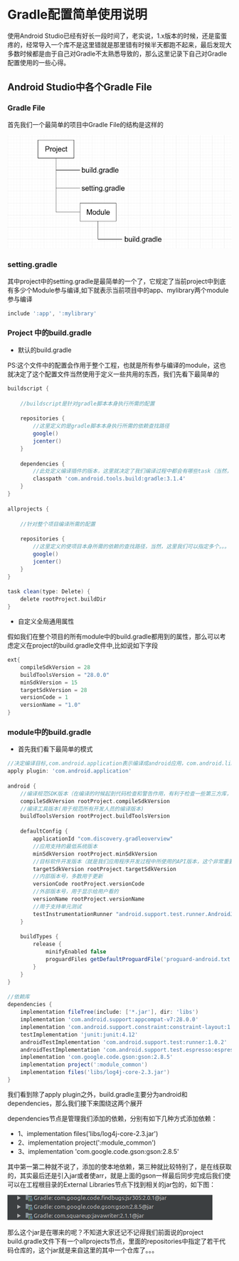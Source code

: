 # Gradle配置简单使用说明
使用Android Studio已经有好长一段时间了，老实说，1.x版本的时候，还是蛮蛋疼的，经常导入一个库不是这里错就是那里错有时候半天都跑不起来，最后发现大多数时候都是由于自己对Gradle不太熟悉导致的，那么这里记录下自己对Gradle配置使用的一些心得。

## Android Studio中各个Gradle File
### Gradle File
首先我们一个最简单的项目中Gradle File的结构是这样的

 ![](imges/gradle.png)

### setting.gradle
其中project中的setting.gradle是最简单的一个了，它规定了当前project中到底有多少个Module参与编译,如下就表示当前项目中的app、mylibrary两个module参与编译

```groovy
include ':app', ':mylibrary'
```

### Project 中的build.gradle
- 默认的build.gradle

PS:这个文件中的配置会作用于整个工程，也就是所有参与编译的module，这也就决定了这个配置文件当然使用于定义一些共用的东西，我们先看下最简单的
```groovy
buildscript {

    //buildscript是针对gradle脚本本身执行所需的配置
    
    repositories {
        //这里定义的是gradle脚本本身执行所需的依赖查找路径
        google()
        jcenter()
    }
    
    dependencies {
        //此处定义编译插件的版本，这里就决定了我们编译过程中都会有哪些task（当然，并不包括我们自己定义的task）
        classpath 'com.android.tools.build:gradle:3.1.4'
    }
}

allprojects {

    //针对整个项目编译所需的配置
    
    repositories {
        //这里定义的使项目本身所需的依赖的查找路径，当然，这里我们可以指定多个。。。
        google()
        jcenter()
    }
}

task clean(type: Delete) {
    delete rootProject.buildDir
}
```
- 自定义全局通用属性

假如我们在整个项目的所有module中的build.gradle都用到的属性，那么可以考虑定义在project的build.gradle文件中,比如说如下字段
```groovy
ext{
    compileSdkVersion = 28
    buildToolsVersion = "28.0.0"
    minSdkVersion = 15
    targetSdkVersion = 28
    versionCode = 1
    versionName = "1.0"
}
```

### module中的build.gradle
- 首先我们看下最简单的模式
```groovy
//决定编译目标,com.android.application表示编译成android应用，com.android.library表示编译成依赖库，，，，
apply plugin: 'com.android.application'

android {
    //编译规范SDK版本（在编译的时候起到代码检查和警告作用，有利于检查一些第三方库，或者代码的兼容性）
    compileSdkVersion rootProject.compileSdkVersion
    //编译工具版本(用于规范所有开发人员的编译版本)
    buildToolsVersion rootProject.buildToolsVersion

    defaultConfig {
        applicationId "com.discovery.gradleoverview"
        //应用支持的最低系统版本
        minSdkVersion rootProject.minSdkVersion
        //目标软件开发版本（就是我们应用程序开发过程中所使用的API版本，这个非常重要，关系到后续我们的程序运行行为）
        targetSdkVersion rootProject.targetSdkVersion
        //内部版本号，多数用于更新
        versionCode rootProject.versionCode
        //外部版本号，用于显示给用户看的
        versionName rootProject.versionName
        //用于支持单元测试
        testInstrumentationRunner "android.support.test.runner.AndroidJUnitRunner"
    }

    buildTypes {
        release {
            minifyEnabled false
            proguardFiles getDefaultProguardFile('proguard-android.txt'), 'proguard-rules.pro'
        }
    }
}

//依赖库
dependencies {
    implementation fileTree(include: ['*.jar'], dir: 'libs')
    implementation 'com.android.support:appcompat-v7:28.0.0'
    implementation 'com.android.support.constraint:constraint-layout:1.1.3'
    testImplementation 'junit:junit:4.12'
    androidTestImplementation 'com.android.support.test:runner:1.0.2'
    androidTestImplementation 'com.android.support.test.espresso:espresso-core:3.0.2'
    implementation 'com.google.code.gson:gson:2.8.5'
    implementation project(':module_common')
    implementation files('libs/log4j-core-2.3.jar')
}
```
我们看到除了apply plugin之外，build.gradle主要分为android和dependencies，那么我们接下来围绕这两个展开

dependencies节点是管理我们添加的依赖，分别有如下几种方式添加依赖：

- 1、implementation files('libs/log4j-core-2.3.jar')
- 2、implementation project(':module_common')
- 3、implementation 'com.google.code.gson:gson:2.8.5'

其中第一第二种就不说了，添加的使本地依赖，第三种就比较特别了，是在线获取的，其实最后还是引入jar或者使arr，就是上面的gson一样最后同步完成后我们使可以在工程根目录的External Libraries节点下找到相关的jar包的，如下图：

![](imges/gson.png)

那么这个jar是在哪来的呢？不知道大家还记不记得我们前面说的project build.gradle文件下有一个allprojects节点，里面的repositories中指定了若干代码仓库的，这个jar就是来自这里的其中一个仓库了。。。
